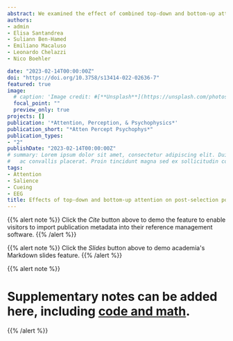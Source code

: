 ```yaml
---
abstract: We examined the effect of combined top-down and bottom-up attentional control sources in easy and difficult visual search tasks. Applying a new analysis on previously acquired data, we focused on the sustained posterior contralateral negativity (SPCN) and the response-locked posterior contralateral negativity (RLpcN), to better understand processes following target selection. We used the signed-area approach to measure the negative area, where the signal was either locked to the target or the response onsets. We further split the RLpcN into an early and a late segment to capture the dynamics of selection and post-selection processes. In Experiment 1, participants reported the orientation of a uniquely tilted target. In Experiment 2, participants reported the position of a small gap within the uniquely tilted target. In both experiments, endogenous cues manipulated top-down attention (valid vs. neutral), and salient color singletons (either the target or a distractor) manipulated bottom-up attention. We hypothesized that the SPCN and the later segment of the RLpcN would be modulated by task difficulty and target salience, as they are associated with post-selection processes, such as response selection and working memory. The early segment of the RLpcN was hypothesized to be modulated by the cueing manipulation and presence of a salient distractor, as they affect target selection. An effect of distractor presence was observed on the early segment of the RLpcN, and our results further supported the hypotheses regarding the SPCN and the later segment of the RLpcN, providing novel insights into post-selection processes in visual search.
authors:
- admin
- Elisa Santandrea
- Suliann Ben-Hamed
- Emiliano Macaluso
- Leonardo Chelazzi
- Nico Boehler

date: "2023-02-14T00:00:00Z"
doi: "https://doi.org/10.3758/s13414-022-02636-7"
featured: true
image: 
  # caption: 'Image credit: #[**Unsplash**](https://unsplash.com/photos/jdD8gXaTZsc)'
  focal_point: ""
  preview_only: true
projects: []
publication: '*Attention, Perception, & Psychophysics*'
publication_short: "*Atten Percept Psychophys*"
publication_types:
- "2"
publishDate: "2023-02-14T00:00:00Z"
# summary: Lorem ipsum dolor sit amet, consectetur adipiscing elit. Duis posuere tellus
#   ac convallis placerat. Proin tincidunt magna sed ex sollicitudin condimentum.
tags:
- Attention
- Salience
- Cueing
- EEG
title: Effects of top‐down and bottom‐up attention on post‐selection posterior contralateral negativity
---
```


{{% alert note %}}
Click the *Cite* button above to demo the feature to enable visitors to import publication metadata into their reference management software.
{{% /alert %}}

{{% alert note %}}
Click the *Slides* button above to demo academia's Markdown slides feature.
{{% /alert %}}

{{% alert note %}}
# Supplementary notes can be added here, including [code and math](https://sourcethemes.com/academic/docs/writing-markdown-latex/).
{{% /alert %}}